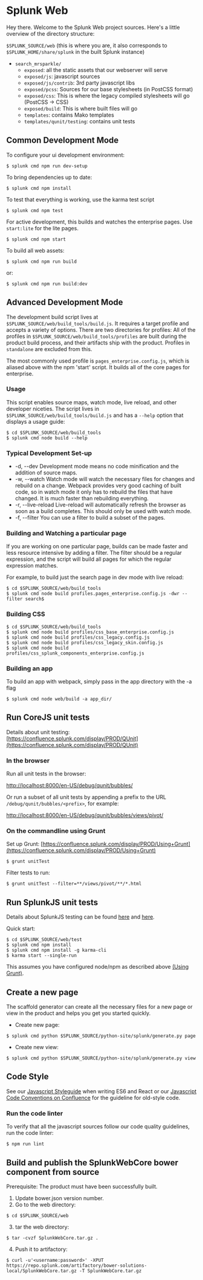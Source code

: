 # Splunk Web

Hey there. Welcome to the Splunk Web project sources. Here's a little overview of the directory structure:

`$SPLUNK_SOURCE/web` (this is where you are, it also corresponds to `$SPLUNK_HOME/share/splunk` in the built Splunk instance)

- `search_mrsparkle/`
    * `exposed`: all the static assets that our webserver will serve
    * `exposed/js`: javascript sources
    * `exposed/js/contrib`: 3rd party javascript libs
    * `exposed/pcss`: Sources for our base stylesheets (in PostCSS format)
    * `exposed/css`: This is where the legacy compiled stylesheets will go (PostCSS -> CSS)
    * `exposed/build`: This is where built files will go
    * `templates`: contains Mako templates
    * `templates/qunit/testing`: contains unit tests


## Common Development Mode

To configure your ui development environment:

```
$ splunk cmd npm run dev-setup
```

To bring dependencies up to date:

```
$ splunk cmd npm install
```

To test that everything is working, use the karma test script

```
$ splunk cmd npm test
```

For active development, this builds and watches the enterprise pages. Use `start:lite` for the lite pages.

```
$ splunk cmd npm start
```

To build all web assets:

```
$ splunk cmd npm run build
```

or:

```
$ splunk cmd npm run build:dev
```

## Advanced Development Mode
The development build script lives at `$SPLUNK_SOURCE/web/build_tools/build.js`. It requires a target
 profile and accepts a variety of options. There are two directories for profiles: All of the profiles in 
 `$SPLUNK_SOURCE/web/build_tools/profiles` are built during the product build process, and their artifacts
 ship with the product. Profiles in `standalone` are excluded from this.
 
 The most commonly used profile is `pages_enterprise.config.js`, which is aliased above with the npm 'start'
 script. It builds all of the core pages for enterprise.

### Usage
This script enables source
maps, watch mode, live reload, and other developer niceties. The script lives in
`$SPLUNK_SOURCE/web/build_tools/build.js` and has a `--help` option that displays a
usage guide:

```
$ cd $SPLUNK_SOURCE/web/build_tools
$ splunk cmd node build --help
```

### Typical Development Set-up

* -d, --dev Development mode means no code minification and the addition of
 source maps.
* -w, --watch Watch mode will watch the necessary files for changes and rebuild
on a change. Webpack provides very good caching of built code, so in watch mode
it only has to rebuild the files that have changed. It is much faster than
rebuilding everything.
* -r, --live-reload Live-reload will automatically refresh the browser as soon
as a build completes. This should only be used with watch mode.
* -f, --filter <RegExp> You can use a filter to build a subset of the pages.

### Building and Watching a particular page

If you are working on one particular page, builds can be made faster and less
resource intensive by adding a filter. The filter should be a regular expression,
and the script will build all pages for which the regular expression matches.

For example, to build just the search page in dev mode with live reload:

```
$ cd $SPLUNK_SOURCE/web/build_tools
$ splunk cmd node build profiles.pages_enterprise.config.js -dwr --filter search$
```

### Building CSS

```
$ cd $SPLUNK_SOURCE/web/build_tools
$ splunk cmd node build profiles/css_base_enterprise.config.js
$ splunk cmd node build profiles/css_legacy.config.js
$ splunk cmd node build profiles/css_legacy_skin.config.js
$ splunk cmd node build profiles/css_splunk_components_enterprise.config.js
```

### Building an app

To build an app with webpack, simply pass in the app directory with the -a flag

```
$ splunk cmd node web/build -a app_dir/
```


## Run CoreJS unit tests

Details about unit testing: [https://confluence.splunk.com/display/PROD/QUnit](https://confluence.splunk.com/display/PROD/QUnit)

### In the browser

Run all unit tests in the browser:

[http://localhost:8000/en-US/debug/qunit/bubbles/](http://localhost:8000/en-US/debug/qunit/bubbles/)

Or run a subset of all unit tests by appending a prefix to the URL `/debug/qunit/bubbles/<prefix>`, for example:

[http://localhost:8000/en-US/debug/qunit/bubbles/views/pivot/](http://localhost:8000/en-US/debug/qunit/bubbles/views/pivot/)

### On the commandline using Grunt

Set up Grunt: [https://confluence.splunk.com/display/PROD/Using+Grunt](https://confluence.splunk.com/display/PROD/Using+Grunt)

```
$ grunt unitTest
```

Filter tests to run:

```
$ grunt unitTest --filter=**/views/pivot/**/*.html
```

## Run SplunkJS unit tests

Details about SplunkJS testing can be found [here](https://confluence.splunk.com/pages/viewpage.action?pageId=35326866) and
[here](https://confluence.splunk.com/display/PROD/Testing+Unification+Proposal).

Quick start:

```
$ cd $SPLUNK_SOURCE/web/test
$ splunk cmd npm install
$ splunk cmd npm install -g karma-cli
$ karma start --single-run
```

This assumes you have configured node/npm as described above [(Using Grunt)](https://confluence.splunk.com/display/PROD/Using+Grunt).

## Create a new page

The scaffold generator can create all the necessary files for a new page or view in the product and helps you get you started quickly.

- Create new page:
```
$ splunk cmd python $SPLUNK_SOURCE/python-site/splunk/generate.py page
```
- Create new view:
```
$ splunk cmd python $SPLUNK_SOURCE/python-site/splunk/generate.py view
```

## Code Style

See our [Javascript Styleguide](docs/style-guide-pg1.md) when writing ES6 and React or our 
[Javascript Code Conventions on Confluence](https://confluence.splunk.com/display/PROD/Client+Engineering%3A+JavaScript+Code+Conventions)
for the guideline for old-style code.


### Run the code linter

To verify that all the javascript sources follow our code quality guidelines, run the code linter:

```
$ npm run lint
```

## Build and publish the SplunkWebCore bower component from source

Prerequisite: The product must have been successfully built.

1. Update bower.json version number.
2. Go to the web directory:
```
$ cd $SPLUNK_SOURCE/web
```
3. tar the web directory:
```
$ tar -cvzf SplunkWebCore.tar.gz .
```
4. Push it to artifactory:
```
$ curl -u'<username:password>' -XPUT https://repo.splunk.com/artifactory/bower-solutions-local/SplunkWebCore.tar.gz -T SplunkWebCore.tar.gz
```
